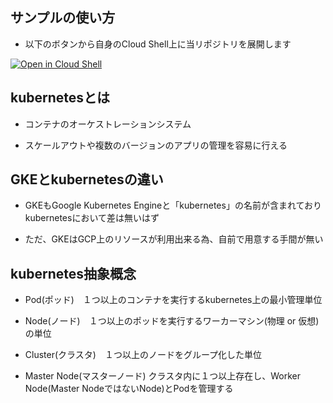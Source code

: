## サンプルの使い方

- 以下のボタンから自身のCloud Shell上に当リポジトリを展開します

[![Open in Cloud Shell](http://gstatic.com/cloudssh/images/open-btn.svg)](https://console.cloud.google.com/cloudshell/editor?cloudshell_git_repo=https%3A%2F%2Fgithub.com%2Fuse200371%2Fgke-training.git&cloudshell_tutorial=walkthroughtutorial.md)

## kubernetesとは

- コンテナのオーケストレーションシステム

- スケールアウトや複数のバージョンのアプリの管理を容易に行える

## GKEとkubernetesの違い

- GKEもGoogle Kubernetes Engineと「kubernetes」の名前が含まれておりkubernetesにおいて差は無いはず

- ただ、GKEはGCP上のリソースが利用出来る為、自前で用意する手間が無い

## kubernetes抽象概念

- Pod(ポッド)　１つ以上のコンテナを実行するkubernetes上の最小管理単位

- Node(ノード)　１つ以上のポッドを実行するワーカーマシン(物理 or 仮想)の単位

- Cluster(クラスタ)　１つ以上のノードをグループ化した単位

- Master Node(マスターノード) クラスタ内に１つ以上存在し、Worker Node(Master NodeではないNode)とPodを管理する
